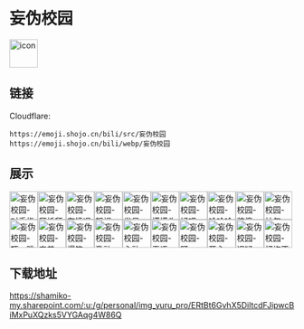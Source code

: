 # 妄伪校园
<img src="https://emoji.shojo.cn/bili/src/妄伪校园/icon.png" width="50" height="50" alt="icon">

## 链接
Cloudflare:
```
https://emoji.shojo.cn/bili/src/妄伪校园
https://emoji.shojo.cn/bili/webp/妄伪校园
```
## 展示
<img src="https://emoji.shojo.cn/bili/src/妄伪校园/妄伪校园-对手指.png" width="50" height="50" alt="妄伪校园-对手指"><img src="https://emoji.shojo.cn/bili/src/妄伪校园/妄伪校园-拜托拜托.png" width="50" height="50" alt="妄伪校园-拜托拜托"><img src="https://emoji.shojo.cn/bili/src/妄伪校园/妄伪校园-有情况.png" width="50" height="50" alt="妄伪校园-有情况"><img src="https://emoji.shojo.cn/bili/src/妄伪校园/妄伪校园-怒视.png" width="50" height="50" alt="妄伪校园-怒视"><img src="https://emoji.shojo.cn/bili/src/妄伪校园/妄伪校园-发呆.png" width="50" height="50" alt="妄伪校园-发呆"><img src="https://emoji.shojo.cn/bili/src/妄伪校园/妄伪校园-摸摸头.png" width="50" height="50" alt="妄伪校园-摸摸头"><img src="https://emoji.shojo.cn/bili/src/妄伪校园/妄伪校园-好吧.png" width="50" height="50" alt="妄伪校园-好吧"><img src="https://emoji.shojo.cn/bili/src/妄伪校园/妄伪校园-哈哈哈.png" width="50" height="50" alt="妄伪校园-哈哈哈"><img src="https://emoji.shojo.cn/bili/src/妄伪校园/妄伪校园-装傻.png" width="50" height="50" alt="妄伪校园-装傻"><img src="https://emoji.shojo.cn/bili/src/妄伪校园/妄伪校园-神气.png" width="50" height="50" alt="妄伪校园-神气"><img src="https://emoji.shojo.cn/bili/src/妄伪校园/妄伪校园-吓一跳.png" width="50" height="50" alt="妄伪校园-吓一跳"><img src="https://emoji.shojo.cn/bili/src/妄伪校园/妄伪校园-害羞.png" width="50" height="50" alt="妄伪校园-害羞"><img src="https://emoji.shojo.cn/bili/src/妄伪校园/妄伪校园-爆笑.png" width="50" height="50" alt="妄伪校园-爆笑"><img src="https://emoji.shojo.cn/bili/src/妄伪校园/妄伪校园-激动.png" width="50" height="50" alt="妄伪校园-激动"><img src="https://emoji.shojo.cn/bili/src/妄伪校园/妄伪校园-心动.png" width="50" height="50" alt="妄伪校园-心动"><img src="https://emoji.shojo.cn/bili/src/妄伪校园/妄伪校园-无语.png" width="50" height="50" alt="妄伪校园-无语"><img src="https://emoji.shojo.cn/bili/src/妄伪校园/妄伪校园-盯.png" width="50" height="50" alt="妄伪校园-盯"><img src="https://emoji.shojo.cn/bili/src/妄伪校园/妄伪校园-开心.png" width="50" height="50" alt="妄伪校园-开心"><img src="https://emoji.shojo.cn/bili/src/妄伪校园/妄伪校园-迟疑.png" width="50" height="50" alt="妄伪校园-迟疑"><img src="https://emoji.shojo.cn/bili/src/妄伪校园/妄伪校园-打抱不平.png" width="50" height="50" alt="妄伪校园-打抱不平">

## 下载地址

https://shamiko-my.sharepoint.com/:u:/g/personal/img_yuru_pro/ERtBt6GvhX5DiltcdFJipwcBiMxPuXQzks5VYGAqg4W86Q